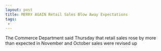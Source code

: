 ```yaml
---
layout: post
title: MERRY AGAIN Retail Sales Blow Away Expectations
tags:
 -
---
```

The Commerce Department said Thursday that retail sales rose by more than expected in November and October sales were revised up

